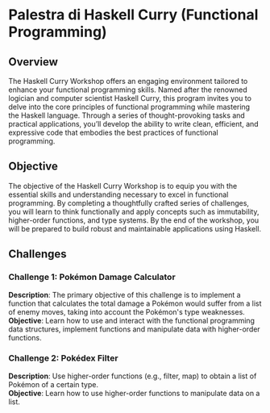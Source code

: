 # Palestra di Haskell Curry (Functional Programming)
## Overview
The Haskell Curry Workshop offers an engaging environment tailored to enhance your functional programming skills. 
Named after the renowned logician and computer scientist Haskell Curry, this program invites you to delve into the core principles of functional programming while mastering the Haskell language. 
Through a series of thought-provoking tasks and practical applications, you’ll develop the ability to write clean, efficient, and expressive code that embodies the best practices of functional programming.

## Objective
The objective of the Haskell Curry Workshop is to equip you with the essential skills and understanding necessary to excel in functional programming. 
By completing a thoughtfully crafted series of challenges, you will learn to think functionally and apply concepts such as immutability, higher-order functions, and type systems. 
By the end of the workshop, you will be prepared to build robust and maintainable applications using Haskell.

## Challenges

### Challenge 1: Pokémon Damage Calculator
**Description**: The primary objective of this challenge is to implement a function that calculates the total damage a Pokémon would suffer from a list of enemy moves, taking into account the Pokémon's type weaknesses.<br/>
**Objective**: Learn how to use and interact with the functional programming data structures, implement functions and manipulate data with higher-order functions.

### Challenge 2: Pokédex Filter
**Description**: Use higher-order functions (e.g., filter, map) to obtain a list of Pokémon of a certain type.<br/>
**Objective**: Learn how to use higher-order functions to manipulate data on a list.
